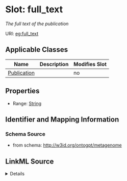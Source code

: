 

# Slot: full_text


_The full text of the publication_



URI: [eg:full_text](http://w3id.org/ontogpt/environmental-metagenome/full_text)



<!-- no inheritance hierarchy -->





## Applicable Classes

| Name | Description | Modifies Slot |
| --- | --- | --- |
| [Publication](Publication.md) |  |  no  |







## Properties

* Range: [String](String.md)





## Identifier and Mapping Information







### Schema Source


* from schema: http://w3id.org/ontogpt/metagenome




## LinkML Source

<details>
```yaml
name: full_text
description: The full text of the publication
from_schema: http://w3id.org/ontogpt/metagenome
rank: 1000
alias: full_text
owner: Publication
domain_of:
- Publication
range: string

```
</details>